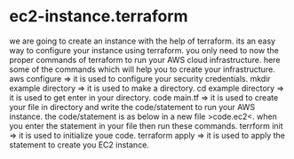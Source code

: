 # ec2-instance.terraform
we are going to create an instance with the help of terraform.
its an easy way to configure your instance using terraform.
you only need to now the proper commands of terraform to run your AWS cloud infrastructure.
here some of the commands which will help you to create your infrastructure.
aws configure  => it is used to configure your security credentials.
mkdir example directory  =>  it is used to make a directory.
cd example directory   =>   it is used to get enter in your directory.
code main.tf =>  it is used to create your file in directory and write the code/statement to run your AWS instance.
the code/statement is as below in a new file >code.ec2<.
when you enter the statement in your file then run these commands.
terrform init => it is used to initialize youe code.
terraform apply => it is used to apply the statement to create you EC2 instance.
